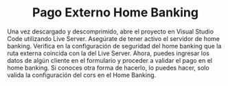 <h1 align="center">Pago Externo Home Banking</h1> 

<p>Una vez descargado y descomprimido, abre el proyecto en Visual Studio Code utilizando Live Server. Asegúrate de tener activo el servidor de home banking. Verifica en la configuración de seguridad
  del home banking que la ruta externa coincida con la del Live Server. Ahora, puedes ingresar los datos de algún cliente en el formulario y proceder a validar el pago en el home banking. 
  Si conoces otra forma de hacerlo, lo puedes hacer, solo valida la configuración del cors en el Home Banking.</p>
